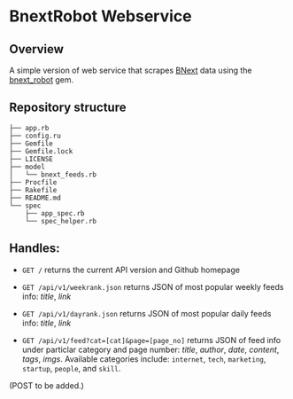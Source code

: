 # BnextRobot Webservice

## Overview
A simple version of web service that scrapes [BNext](http://www.bnext.com.tw/) data using the [bnext_robot](https://rubygems.org/gems/bnext_robot) gem.

## Repository structure
```
├── app.rb
├── config.ru
├── Gemfile
├── Gemfile.lock
├── LICENSE
├── model
│   └── bnext_feeds.rb
├── Procfile
├── Rakefile
├── README.md
└── spec
    ├── app_spec.rb
    └── spec_helper.rb
```

## Handles:

- `GET /`
returns the current API version and Github homepage

- `GET /api/v1/weekrank.json`
returns JSON of most popular weekly feeds info: *title*, *link*

- `GET /api/v1/dayrank.json`
returns JSON of most popular daily feeds info: *title*, *link*

- `GET /api/v1/feed?cat=[cat]&page=[page_no]`
returns JSON of feed info under particlar category and page number: *title*, *author*, *date*, *content*, *tags*, *imgs*. Available categories include: `internet`, `tech`, `marketing`, `startup`, `people`, and `skill`.

(POST to be added.)

